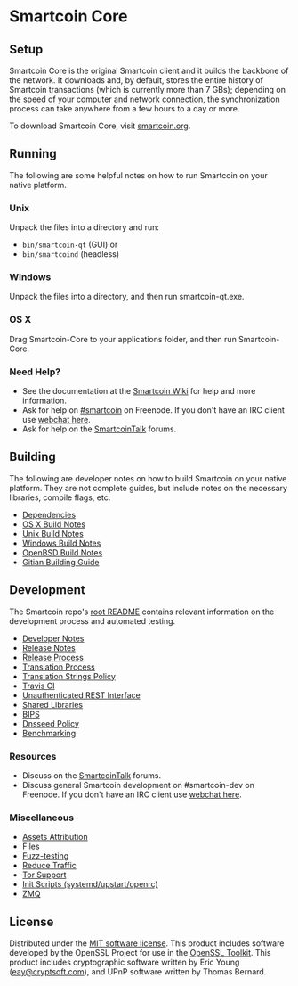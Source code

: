 Smartcoin Core
=============

Setup
---------------------
Smartcoin Core is the original Smartcoin client and it builds the backbone of the network. It downloads and, by default, stores the entire history of Smartcoin transactions (which is currently more than 7 GBs); depending on the speed of your computer and network connection, the synchronization process can take anywhere from a few hours to a day or more.

To download Smartcoin Core, visit [smartcoin.org](https://smartcoin.org).

Running
---------------------
The following are some helpful notes on how to run Smartcoin on your native platform.

### Unix

Unpack the files into a directory and run:

- `bin/smartcoin-qt` (GUI) or
- `bin/smartcoind` (headless)

### Windows

Unpack the files into a directory, and then run smartcoin-qt.exe.

### OS X

Drag Smartcoin-Core to your applications folder, and then run Smartcoin-Core.

### Need Help?

* See the documentation at the [Smartcoin Wiki](https://smartcoin.info/)
for help and more information.
* Ask for help on [#smartcoin](http://webchat.freenode.net?channels=smartcoin) on Freenode. If you don't have an IRC client use [webchat here](http://webchat.freenode.net?channels=smartcoin).
* Ask for help on the [SmartcoinTalk](https://smartcointalk.io/) forums.

Building
---------------------
The following are developer notes on how to build Smartcoin on your native platform. They are not complete guides, but include notes on the necessary libraries, compile flags, etc.

- [Dependencies](dependencies.md)
- [OS X Build Notes](build-osx.md)
- [Unix Build Notes](build-unix.md)
- [Windows Build Notes](build-windows.md)
- [OpenBSD Build Notes](build-openbsd.md)
- [Gitian Building Guide](gitian-building.md)

Development
---------------------
The Smartcoin repo's [root README](/README.md) contains relevant information on the development process and automated testing.

- [Developer Notes](developer-notes.md)
- [Release Notes](release-notes.md)
- [Release Process](release-process.md)
- [Translation Process](translation_process.md)
- [Translation Strings Policy](translation_strings_policy.md)
- [Travis CI](travis-ci.md)
- [Unauthenticated REST Interface](REST-interface.md)
- [Shared Libraries](shared-libraries.md)
- [BIPS](bips.md)
- [Dnsseed Policy](dnsseed-policy.md)
- [Benchmarking](benchmarking.md)

### Resources
* Discuss on the [SmartcoinTalk](https://smartcointalk.io/) forums.
* Discuss general Smartcoin development on #smartcoin-dev on Freenode. If you don't have an IRC client use [webchat here](http://webchat.freenode.net/?channels=smartcoin-dev).

### Miscellaneous
- [Assets Attribution](assets-attribution.md)
- [Files](files.md)
- [Fuzz-testing](fuzzing.md)
- [Reduce Traffic](reduce-traffic.md)
- [Tor Support](tor.md)
- [Init Scripts (systemd/upstart/openrc)](init.md)
- [ZMQ](zmq.md)

License
---------------------
Distributed under the [MIT software license](/COPYING).
This product includes software developed by the OpenSSL Project for use in the [OpenSSL Toolkit](https://www.openssl.org/). This product includes
cryptographic software written by Eric Young ([eay@cryptsoft.com](mailto:eay@cryptsoft.com)), and UPnP software written by Thomas Bernard.
